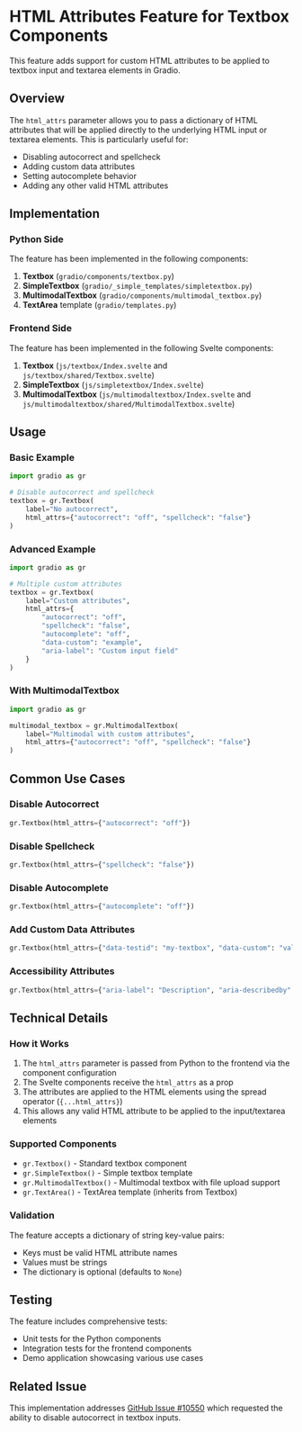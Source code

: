 # HTML Attributes Feature for Textbox Components

This feature adds support for custom HTML attributes to be applied to textbox input and textarea elements in Gradio.

## Overview

The `html_attrs` parameter allows you to pass a dictionary of HTML attributes that will be applied directly to the underlying HTML input or textarea elements. This is particularly useful for:

- Disabling autocorrect and spellcheck
- Adding custom data attributes
- Setting autocomplete behavior
- Adding any other valid HTML attributes

## Implementation

### Python Side

The feature has been implemented in the following components:

1. **Textbox** (`gradio/components/textbox.py`)
2. **SimpleTextbox** (`gradio/_simple_templates/simpletextbox.py`)
3. **MultimodalTextbox** (`gradio/components/multimodal_textbox.py`)
4. **TextArea** template (`gradio/templates.py`)

### Frontend Side

The feature has been implemented in the following Svelte components:

1. **Textbox** (`js/textbox/Index.svelte` and `js/textbox/shared/Textbox.svelte`)
2. **SimpleTextbox** (`js/simpletextbox/Index.svelte`)
3. **MultimodalTextbox** (`js/multimodaltextbox/Index.svelte` and `js/multimodaltextbox/shared/MultimodalTextbox.svelte`)

## Usage

### Basic Example

```python
import gradio as gr

# Disable autocorrect and spellcheck
textbox = gr.Textbox(
    label="No autocorrect",
    html_attrs={"autocorrect": "off", "spellcheck": "false"}
)
```

### Advanced Example

```python
import gradio as gr

# Multiple custom attributes
textbox = gr.Textbox(
    label="Custom attributes",
    html_attrs={
        "autocorrect": "off",
        "spellcheck": "false",
        "autocomplete": "off",
        "data-custom": "example",
        "aria-label": "Custom input field"
    }
)
```

### With MultimodalTextbox

```python
import gradio as gr

multimodal_textbox = gr.MultimodalTextbox(
    label="Multimodal with custom attributes",
    html_attrs={"autocorrect": "off", "spellcheck": "false"}
)
```

## Common Use Cases

### Disable Autocorrect

```python
gr.Textbox(html_attrs={"autocorrect": "off"})
```

### Disable Spellcheck

```python
gr.Textbox(html_attrs={"spellcheck": "false"})
```

### Disable Autocomplete

```python
gr.Textbox(html_attrs={"autocomplete": "off"})
```

### Add Custom Data Attributes

```python
gr.Textbox(html_attrs={"data-testid": "my-textbox", "data-custom": "value"})
```

### Accessibility Attributes

```python
gr.Textbox(html_attrs={"aria-label": "Description", "aria-describedby": "help-text"})
```

## Technical Details

### How it Works

1. The `html_attrs` parameter is passed from Python to the frontend via the component configuration
2. The Svelte components receive the `html_attrs` as a prop
3. The attributes are applied to the HTML elements using the spread operator (`{...html_attrs}`)
4. This allows any valid HTML attribute to be applied to the input/textarea elements

### Supported Components

- `gr.Textbox()` - Standard textbox component
- `gr.SimpleTextbox()` - Simple textbox template
- `gr.MultimodalTextbox()` - Multimodal textbox with file upload support
- `gr.TextArea()` - TextArea template (inherits from Textbox)

### Validation

The feature accepts a dictionary of string key-value pairs:
- Keys must be valid HTML attribute names
- Values must be strings
- The dictionary is optional (defaults to `None`)

## Testing

The feature includes comprehensive tests:

- Unit tests for the Python components
- Integration tests for the frontend components
- Demo application showcasing various use cases

## Related Issue

This implementation addresses [GitHub Issue #10550](https://github.com/gradio-app/gradio/issues/10550) which requested the ability to disable autocorrect in textbox inputs. 